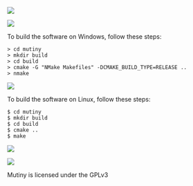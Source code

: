 ![](https://raw.githubusercontent.com/osen/mutiny/master/docs/mutinybanner.png)

![](https://raw.githubusercontent.com/osen/mutiny/master/docs/ss1.jpg)

To build the software on Windows, follow these steps:

```
> cd mutiny
> mkdir build
> cd build
> cmake -G "NMake Makefiles" -DCMAKE_BUILD_TYPE=RELEASE ..
> nmake
```
![](https://raw.githubusercontent.com/osen/mutiny/master/docs/mutinytux.png)

To build the software on Linux, follow these steps:

```
$ cd mutiny
$ mkdir build
$ cd build
$ cmake ..
$ make
```

![](https://raw.githubusercontent.com/osen/mutiny/master/docs/ss2.jpg)

![](https://raw.githubusercontent.com/osen/mutiny/master/docs/cppbarrel.png)

Mutiny is licensed under the GPLv3
